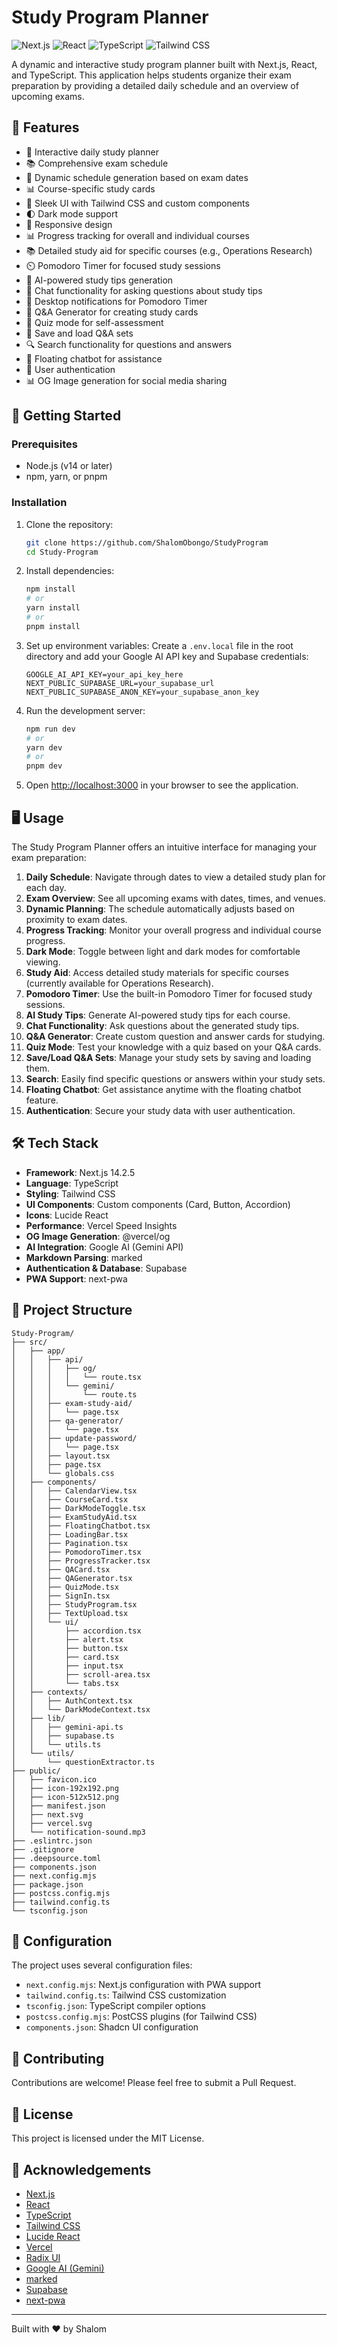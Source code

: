 # Study Program Planner

![Next.js](https://img.shields.io/badge/Next.js-14.2.5-black?style=for-the-badge&logo=next.js)
![React](https://img.shields.io/badge/React-18-blue?style=for-the-badge&logo=react)
![TypeScript](https://img.shields.io/badge/TypeScript-5-blue?style=for-the-badge&logo=typescript)
![Tailwind CSS](https://img.shields.io/badge/Tailwind_CSS-3.4.1-38B2AC?style=for-the-badge&logo=tailwind-css)

A dynamic and interactive study program planner built with Next.js, React, and TypeScript. This application helps students organize their exam preparation by providing a detailed daily schedule and an overview of upcoming exams.

## 🌟 Features

- 📅 Interactive daily study planner
- 📚 Comprehensive exam schedule
- 🔄 Dynamic schedule generation based on exam dates
- 📊 Course-specific study cards
- 🎨 Sleek UI with Tailwind CSS and custom components
- 🌓 Dark mode support
- 📱 Responsive design
- 📊 Progress tracking for overall and individual courses
- 📚 Detailed study aid for specific courses (e.g., Operations Research)
- ⏲️ Pomodoro Timer for focused study sessions
- 🤖 AI-powered study tips generation
- 💬 Chat functionality for asking questions about study tips
- 🔔 Desktop notifications for Pomodoro Timer
- 📝 Q&A Generator for creating study cards
- 🧠 Quiz mode for self-assessment
- 💾 Save and load Q&A sets
- 🔍 Search functionality for questions and answers
- 🤖 Floating chatbot for assistance
- 🔐 User authentication
- 📊 OG Image generation for social media sharing

## 🚀 Getting Started

### Prerequisites

- Node.js (v14 or later)
- npm, yarn, or pnpm

### Installation

1. Clone the repository:
   ```bash
   git clone https://github.com/ShalomObongo/StudyProgram
   cd Study-Program
   ```

2. Install dependencies:
   ```bash
   npm install
   # or
   yarn install
   # or
   pnpm install
   ```

3. Set up environment variables:
   Create a `.env.local` file in the root directory and add your Google AI API key and Supabase credentials:
   ```
   GOOGLE_AI_API_KEY=your_api_key_here
   NEXT_PUBLIC_SUPABASE_URL=your_supabase_url
   NEXT_PUBLIC_SUPABASE_ANON_KEY=your_supabase_anon_key
   ```

4. Run the development server:
   ```bash
   npm run dev
   # or
   yarn dev
   # or
   pnpm dev
   ```

5. Open [http://localhost:3000](http://localhost:3000) in your browser to see the application.

## 🖥️ Usage

The Study Program Planner offers an intuitive interface for managing your exam preparation:

1. **Daily Schedule**: Navigate through dates to view a detailed study plan for each day.
2. **Exam Overview**: See all upcoming exams with dates, times, and venues.
3. **Dynamic Planning**: The schedule automatically adjusts based on proximity to exam dates.
4. **Progress Tracking**: Monitor your overall progress and individual course progress.
5. **Dark Mode**: Toggle between light and dark modes for comfortable viewing.
6. **Study Aid**: Access detailed study materials for specific courses (currently available for Operations Research).
7. **Pomodoro Timer**: Use the built-in Pomodoro Timer for focused study sessions.
8. **AI Study Tips**: Generate AI-powered study tips for each course.
9. **Chat Functionality**: Ask questions about the generated study tips.
10. **Q&A Generator**: Create custom question and answer cards for studying.
11. **Quiz Mode**: Test your knowledge with a quiz based on your Q&A cards.
12. **Save/Load Q&A Sets**: Manage your study sets by saving and loading them.
13. **Search**: Easily find specific questions or answers within your study sets.
14. **Floating Chatbot**: Get assistance anytime with the floating chatbot feature.
15. **Authentication**: Secure your study data with user authentication.

## 🛠️ Tech Stack

- **Framework**: Next.js 14.2.5
- **Language**: TypeScript
- **Styling**: Tailwind CSS
- **UI Components**: Custom components (Card, Button, Accordion)
- **Icons**: Lucide React
- **Performance**: Vercel Speed Insights
- **OG Image Generation**: @vercel/og
- **AI Integration**: Google AI (Gemini API)
- **Markdown Parsing**: marked
- **Authentication & Database**: Supabase
- **PWA Support**: next-pwa

## 📁 Project Structure

```
Study-Program/
├── src/
│   ├── app/
│   │   ├── api/
│   │   │   ├── og/
│   │   │   │   └── route.tsx
│   │   │   └── gemini/
│   │   │       └── route.ts
│   │   ├── exam-study-aid/
│   │   │   └── page.tsx
│   │   ├── qa-generator/
│   │   │   └── page.tsx
│   │   ├── update-password/
│   │   │   └── page.tsx
│   │   ├── layout.tsx
│   │   ├── page.tsx
│   │   └── globals.css
│   ├── components/
│   │   ├── CalendarView.tsx
│   │   ├── CourseCard.tsx
│   │   ├── DarkModeToggle.tsx
│   │   ├── ExamStudyAid.tsx
│   │   ├── FloatingChatbot.tsx
│   │   ├── LoadingBar.tsx
│   │   ├── Pagination.tsx
│   │   ├── PomodoroTimer.tsx
│   │   ├── ProgressTracker.tsx
│   │   ├── QACard.tsx
│   │   ├── QAGenerator.tsx
│   │   ├── QuizMode.tsx
│   │   ├── SignIn.tsx
│   │   ├── StudyProgram.tsx
│   │   ├── TextUpload.tsx
│   │   └── ui/
│   │       ├── accordion.tsx
│   │       ├── alert.tsx
│   │       ├── button.tsx
│   │       ├── card.tsx
│   │       ├── input.tsx
│   │       ├── scroll-area.tsx
│   │       └── tabs.tsx
│   ├── contexts/
│   │   ├── AuthContext.tsx
│   │   └── DarkModeContext.tsx
│   ├── lib/
│   │   ├── gemini-api.ts
│   │   ├── supabase.ts
│   │   └── utils.ts
│   └── utils/
│       └── questionExtractor.ts
├── public/
│   ├── favicon.ico
│   ├── icon-192x192.png
│   ├── icon-512x512.png
│   ├── manifest.json
│   ├── next.svg
│   ├── vercel.svg
│   └── notification-sound.mp3
├── .eslintrc.json
├── .gitignore
├── .deepsource.toml
├── components.json
├── next.config.mjs
├── package.json
├── postcss.config.mjs
├── tailwind.config.ts
└── tsconfig.json
```

## 🔧 Configuration

The project uses several configuration files:

- `next.config.mjs`: Next.js configuration with PWA support
- `tailwind.config.ts`: Tailwind CSS customization
- `tsconfig.json`: TypeScript compiler options
- `postcss.config.mjs`: PostCSS plugins (for Tailwind CSS)
- `components.json`: Shadcn UI configuration

## 🤝 Contributing

Contributions are welcome! Please feel free to submit a Pull Request.

## 📄 License

This project is licensed under the MIT License.

## 🙏 Acknowledgements

- [Next.js](https://nextjs.org/)
- [React](https://reactjs.org/)
- [TypeScript](https://www.typescriptlang.org/)
- [Tailwind CSS](https://tailwindcss.com/)
- [Lucide React](https://lucide.dev/)
- [Vercel](https://vercel.com/)
- [Radix UI](https://www.radix-ui.com/)
- [Google AI (Gemini)](https://ai.google.dev/)
- [marked](https://marked.js.org/)
- [Supabase](https://supabase.io/)
- [next-pwa](https://github.com/shadowwalker/next-pwa)

---

Built with ❤️ by Shalom